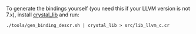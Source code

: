 To generate the bindings yourself (you need this if your LLVM version is not 7.x), install [crystal\_lib](https://github.com/crystal-lang/crystal_lib) and run:

```
./tools/gen_binding_descr.sh | crystal_lib > src/lib_llvm_c.cr
```
